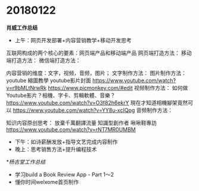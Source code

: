 # 20180122

**肖威工作总结**
- 上午：网页开发部署+内容营销教学+移动开发思考

互联网构成的两个核心的要素：网页端产品和移动端产品
网页端打造方法：
移动端打造方法：
微信端打造方法：

内容营销的维度：文字，视频，音频，图片；
文字制作方法：
图片制作方法：
youtube 縮圖教學 youtube影片封面
https://www.youtube.com/watch?v=r9bMLtNrwRk
https://www.picmonkey.com/#edit
视频制作方法：
如何做Youtube影片？相機、字卡、剪輯軟體、音樂？
https://www.youtube.com/watch?v=O3f82h6ekrY
現在才知道相機腳架竟然可以
https://www.youtube.com/watch?v=YY8u-xcIQpg
音频制作方法：

知识内容原创思考：
放棄千萬翻譯流量 知識型創作者 啾啾鞋專訪
https://www.youtube.com/watch?v=rNT7MR0UMBM

- 下午：如诗薪酬发放+指导文艺完成内容制作
- 晚上：思考销售方法+提升编程技术


**杨吉堂工作总结*
- 学习build a Book Review App - Part 1～2
- 懂你时间welxome首页制作
